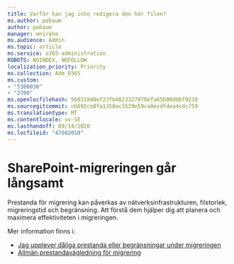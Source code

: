 ```yaml
---
title: Varför kan jag inte redigera den här filen?
ms.author: pebaum
author: pebaum
manager: mnirkhe
ms.audience: Admin
ms.topic: article
ms.service: o365-administration
ROBOTS: NOINDEX, NOFOLLOW
localization_priority: Priority
ms.collection: Adm_O365
ms.custom:
- "5300030"
- "2700"
ms.openlocfilehash: 56031848ef23fb4823327970efa65b00d0bf9218
ms.sourcegitcommit: c6692ce0fa1358ec3529e59ca0ecdfdea4cdc759
ms.translationtype: MT
ms.contentlocale: sv-SE
ms.lasthandoff: 09/14/2020
ms.locfileid: "47662010"
---
```

# <a name="sharepoint-migration-is-running-slowly"></a>SharePoint-migreringen går långsamt

Prestanda för migrering kan påverkas av nätverksinfrastrukturen, filstorlek, migreringstid och begränsning. Att förstå dem hjälper dig att planera och maximera effektiviteten i migreringen.

Mer information finns i:

- [Jag upplever dåliga prestanda eller begränsningar under migreringen](https://docs.microsoft.com/sharepointmigration/sharepoint-online-and-onedrive-migration-speed#faq-and-troubleshooting)
- [Allmän prestandavägledning för migrering](https://docs.microsoft.com/sharepointmigration/sharepoint-online-and-onedrive-migration-speed)
